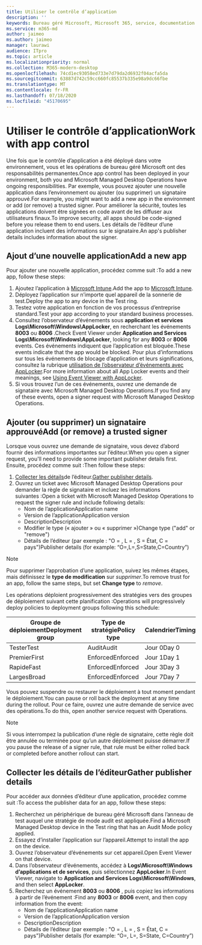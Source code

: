 ```yaml
---
title: Utiliser le contrôle d’application
description: ''
keywords: Bureau géré Microsoft, Microsoft 365, service, documentation
ms.service: m365-md
author: jaimeo
ms.author: jaimeo
manager: laurawi
audience: ITpro
ms.topic: article
ms.localizationpriority: normal
ms.collection: M365-modern-desktop
ms.openlocfilehash: 74cd1ec93058ed733e7d79da2d6932f04acfa5da
ms.sourcegitcommit: 63887d742c59cc660fc85537b335e98a9dc66fbe
ms.translationtype: MT
ms.contentlocale: fr-FR
ms.lasthandoff: 07/18/2020
ms.locfileid: "45170695"
---
```

# <a name="work-with-app-control"></a><span data-ttu-id="018e9-103">Utiliser le contrôle d’application</span><span class="sxs-lookup"><span data-stu-id="018e9-103">Work with app control</span></span>

<span data-ttu-id="018e9-104">Une fois que le contrôle d’application a été déployé dans votre environnement, vous et les opérations de bureau géré Microsoft ont des responsabilités permanentes.</span><span class="sxs-lookup"><span data-stu-id="018e9-104">Once app control has been deployed in your environment, both you and Microsoft Managed Desktop Operations have ongoing responsibilities.</span></span> <span data-ttu-id="018e9-105">Par exemple, vous pouvez ajouter une nouvelle application dans l’environnement ou ajouter (ou supprimer) un signataire approuvé.</span><span class="sxs-lookup"><span data-stu-id="018e9-105">For example, you might want to add a new app in the environment or add (or remove) a trusted signer.</span></span> <span data-ttu-id="018e9-106">Pour améliorer la sécurité, toutes les applications doivent être signées en code avant de les diffuser aux utilisateurs finaux.</span><span class="sxs-lookup"><span data-stu-id="018e9-106">To improve security, all apps should be code-signed before you release them to end users.</span></span> <span data-ttu-id="018e9-107">Les détails de l’éditeur d’une application incluent des informations sur le signataire.</span><span class="sxs-lookup"><span data-stu-id="018e9-107">An app's publisher details includes information about the signer.</span></span>


## <a name="add-a-new-app"></a><span data-ttu-id="018e9-108">Ajout d’une nouvelle application</span><span class="sxs-lookup"><span data-stu-id="018e9-108">Add a new app</span></span>

<span data-ttu-id="018e9-109">Pour ajouter une nouvelle application, procédez comme suit :</span><span class="sxs-lookup"><span data-stu-id="018e9-109">To add a new app, follow these steps:</span></span>

1. <span data-ttu-id="018e9-110">Ajoutez l’application à [Microsoft Intune](https://docs.microsoft.com/mem/intune/apps/apps-win32-app-management).</span><span class="sxs-lookup"><span data-stu-id="018e9-110">Add the app to [Microsoft Intune](https://docs.microsoft.com/mem/intune/apps/apps-win32-app-management).</span></span>
2. <span data-ttu-id="018e9-111">Déployez l’application sur n’importe quel appareil de la sonnerie de test.</span><span class="sxs-lookup"><span data-stu-id="018e9-111">Deploy the app to any device in the Test ring.</span></span> 
3. <span data-ttu-id="018e9-112">Testez votre application en fonction de vos processus d’entreprise standard.</span><span class="sxs-lookup"><span data-stu-id="018e9-112">Test your app according to your standard business processes.</span></span> 
4. <span data-ttu-id="018e9-113">Consultez l’observateur d’événements sous **application et services Logs\Microsoft\Windows\AppLocker**, en recherchant les événements **8003** ou **8006** .</span><span class="sxs-lookup"><span data-stu-id="018e9-113">Check Event Viewer under **Application and Services Logs\Microsoft\Windows\AppLocker**, looking for any **8003** or **8006** events.</span></span> <span data-ttu-id="018e9-114">Ces événements indiquent que l’application est bloquée.</span><span class="sxs-lookup"><span data-stu-id="018e9-114">These events indicate that the app would be blocked.</span></span> <span data-ttu-id="018e9-115">Pour plus d’informations sur tous les événements de blocage d’application et leurs significations, consultez la rubrique [utilisation de l’observateur d’événements avec AppLocker](https://docs.microsoft.com/windows/security/threat-protection/windows-defender-application-control/applocker/using-event-viewer-with-applocker).</span><span class="sxs-lookup"><span data-stu-id="018e9-115">For more information about all App Locker events and their meanings, see [Using Event Viewer with AppLocker](https://docs.microsoft.com/windows/security/threat-protection/windows-defender-application-control/applocker/using-event-viewer-with-applocker).</span></span>
5. <span data-ttu-id="018e9-116">Si vous trouvez l’un de ces événements, ouvrez une demande de signataire avec Microsoft Managed Desktop Operations.</span><span class="sxs-lookup"><span data-stu-id="018e9-116">If you find any of these events, open a signer request with Microsoft Managed Desktop Operations.</span></span>

## <a name="add-or-remove-a-trusted-signer"></a><span data-ttu-id="018e9-117">Ajouter (ou supprimer) un signataire approuvé</span><span class="sxs-lookup"><span data-stu-id="018e9-117">Add (or remove) a trusted signer</span></span>

<span data-ttu-id="018e9-118">Lorsque vous ouvrez une demande de signataire, vous devez d’abord fournir des informations importantes sur l’éditeur.</span><span class="sxs-lookup"><span data-stu-id="018e9-118">When you open a signer request, you'll need to provide some important publisher details first.</span></span> <span data-ttu-id="018e9-119">Ensuite, procédez comme suit :</span><span class="sxs-lookup"><span data-stu-id="018e9-119">Then follow these steps:</span></span>

1. <span data-ttu-id="018e9-120">[Collecter les détails](#gather-publisher-details)de l’éditeur.</span><span class="sxs-lookup"><span data-stu-id="018e9-120">[Gather publisher details](#gather-publisher-details).</span></span>
2. <span data-ttu-id="018e9-121">Ouvrez un ticket avec Microsoft Managed Desktop Operations pour demander la règle de signataire et incluez les informations suivantes :</span><span class="sxs-lookup"><span data-stu-id="018e9-121">Open a ticket with Microsoft Managed Desktop Operations to request the signer rule and include following details:</span></span>  
    - <span data-ttu-id="018e9-122">Nom de l’application</span><span class="sxs-lookup"><span data-stu-id="018e9-122">Application name</span></span> 
    - <span data-ttu-id="018e9-123">Version de l’application</span><span class="sxs-lookup"><span data-stu-id="018e9-123">Application version</span></span> 
    - <span data-ttu-id="018e9-124">Description</span><span class="sxs-lookup"><span data-stu-id="018e9-124">Description</span></span> 
    - <span data-ttu-id="018e9-125">Modifier le type (« ajouter » ou « supprimer »)</span><span class="sxs-lookup"><span data-stu-id="018e9-125">Change type ("add" or "remove")</span></span>  
    - <span data-ttu-id="018e9-126">Détails de l’éditeur (par exemple : "O = <publisher name> , L = <location> , S = État, C = pays")</span><span class="sxs-lookup"><span data-stu-id="018e9-126">Publisher details (for example: “O=<publisher name>,L=<location>,S=State,C=Country”)</span></span> 

> [!NOTE]
> <span data-ttu-id="018e9-127">Pour supprimer l’approbation d’une application, suivez les mêmes étapes, mais définissez le **type de modification** sur *supprimer*.</span><span class="sxs-lookup"><span data-stu-id="018e9-127">To remove trust for an app, follow the same steps, but set **Change type** to *remove*.</span></span>

<span data-ttu-id="018e9-128">Les opérations déploient progressivement des stratégies vers des groupes de déploiement suivant cette planification :</span><span class="sxs-lookup"><span data-stu-id="018e9-128">Operations will progressively deploy policies to deployment groups following this schedule:</span></span>


|<span data-ttu-id="018e9-129">Groupe de déploiement</span><span class="sxs-lookup"><span data-stu-id="018e9-129">Deployment group</span></span>  |<span data-ttu-id="018e9-130">Type de stratégie</span><span class="sxs-lookup"><span data-stu-id="018e9-130">Policy type</span></span>  |<span data-ttu-id="018e9-131">Calendrier</span><span class="sxs-lookup"><span data-stu-id="018e9-131">Timing</span></span>  |
|---------|---------|---------|
|<span data-ttu-id="018e9-132">Tester</span><span class="sxs-lookup"><span data-stu-id="018e9-132">Test</span></span>     |  <span data-ttu-id="018e9-133">Audit</span><span class="sxs-lookup"><span data-stu-id="018e9-133">Audit</span></span>       |  <span data-ttu-id="018e9-134">Jour 0</span><span class="sxs-lookup"><span data-stu-id="018e9-134">Day 0</span></span>       |
|<span data-ttu-id="018e9-135">Premier</span><span class="sxs-lookup"><span data-stu-id="018e9-135">First</span></span>     | <span data-ttu-id="018e9-136">Enforced</span><span class="sxs-lookup"><span data-stu-id="018e9-136">Enforced</span></span>        | <span data-ttu-id="018e9-137">Jour 1</span><span class="sxs-lookup"><span data-stu-id="018e9-137">Day 1</span></span>        |
|<span data-ttu-id="018e9-138">Rapide</span><span class="sxs-lookup"><span data-stu-id="018e9-138">Fast</span></span>     | <span data-ttu-id="018e9-139">Enforced</span><span class="sxs-lookup"><span data-stu-id="018e9-139">Enforced</span></span>        |  <span data-ttu-id="018e9-140">Jour 3</span><span class="sxs-lookup"><span data-stu-id="018e9-140">Day 3</span></span>       |
|<span data-ttu-id="018e9-141">Larges</span><span class="sxs-lookup"><span data-stu-id="018e9-141">Broad</span></span>     | <span data-ttu-id="018e9-142">Enforced</span><span class="sxs-lookup"><span data-stu-id="018e9-142">Enforced</span></span>        |  <span data-ttu-id="018e9-143">Jour 7</span><span class="sxs-lookup"><span data-stu-id="018e9-143">Day 7</span></span>       |


<span data-ttu-id="018e9-144">Vous pouvez suspendre ou restaurer le déploiement à tout moment pendant le déploiement.</span><span class="sxs-lookup"><span data-stu-id="018e9-144">You can pause or roll back the deployment at any time during the rollout.</span></span> <span data-ttu-id="018e9-145">Pour ce faire, ouvrez une autre demande de service avec des opérations.</span><span class="sxs-lookup"><span data-stu-id="018e9-145">To do this, open another service request with Operations.</span></span>

> [!NOTE]
> <span data-ttu-id="018e9-146">Si vous interrompez la publication d’une règle de signataire, cette règle doit être annulée ou terminée pour qu’un autre déploiement puisse démarrer.</span><span class="sxs-lookup"><span data-stu-id="018e9-146">If you pause the release of a signer rule, that rule must be either rolled back or completed before another rollout can start.</span></span>

## <a name="gather-publisher-details"></a><span data-ttu-id="018e9-147">Collecter les détails de l’éditeur</span><span class="sxs-lookup"><span data-stu-id="018e9-147">Gather publisher details</span></span>

<span data-ttu-id="018e9-148">Pour accéder aux données d’éditeur d’une application, procédez comme suit :</span><span class="sxs-lookup"><span data-stu-id="018e9-148">To access the publisher data for an app, follow these steps:</span></span>

1. <span data-ttu-id="018e9-149">Recherchez un périphérique de bureau géré Microsoft dans l’anneau de test auquel une stratégie de mode audit est appliquée.</span><span class="sxs-lookup"><span data-stu-id="018e9-149">Find a Microsoft Managed Desktop device in the Test ring that has an Audit Mode policy applied.</span></span> 
2. <span data-ttu-id="018e9-150">Essayez d’installer l’application sur l’appareil.</span><span class="sxs-lookup"><span data-stu-id="018e9-150">Attempt to install the app on the device.</span></span>
3. <span data-ttu-id="018e9-151">Ouvrez l’observateur d’événements sur cet appareil.</span><span class="sxs-lookup"><span data-stu-id="018e9-151">Open Event Viewer on that device.</span></span> 
4. <span data-ttu-id="018e9-152">Dans l’observateur d’événements, accédez à **Logs\Microsoft\Windows d’applications et de services**, puis sélectionnez **AppLocker**.</span><span class="sxs-lookup"><span data-stu-id="018e9-152">In Event Viewer, navigate to **Application and Services Logs\Microsoft\Windows**, and then select **AppLocker**.</span></span> 
5. <span data-ttu-id="018e9-153">Recherchez un événement **8003** ou **8006** , puis copiez les informations à partir de l’événement :</span><span class="sxs-lookup"><span data-stu-id="018e9-153">Find any **8003** or **8006** event, and then copy information from the event:</span></span> 
    - <span data-ttu-id="018e9-154">Nom de l’application</span><span class="sxs-lookup"><span data-stu-id="018e9-154">Application name</span></span> 
    - <span data-ttu-id="018e9-155">Version de l’application</span><span class="sxs-lookup"><span data-stu-id="018e9-155">Application version</span></span> 
    - <span data-ttu-id="018e9-156">Description</span><span class="sxs-lookup"><span data-stu-id="018e9-156">Description</span></span> 
    - <span data-ttu-id="018e9-157">Détails de l’éditeur (par exemple : "O = <publisher name> , L = <location> , S = État, C = pays")</span><span class="sxs-lookup"><span data-stu-id="018e9-157">Publisher details (for example: “O=<publisher name>, L=<location>, S=State, C=Country”)</span></span> 
